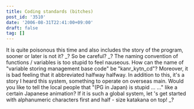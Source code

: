 ```yaml
---
title: Coding standards (bitches)
post_id: '3510'
date: '2006-08-31T22:41:00+09:00'
draft: false
tag: []
---
```


It is quite poisonous this time and also includes the story of the program, sooner or later is not it? _? So be careful? _? The naming convention of functions / variables is too stupid to feel nauseous. How can the name of "variable storing management base code" be "kanr\_kytn\_cd"? Moreover, it is bad feeling that it abbreviated halfway halfway. In addition to this, it's a story I heard this system, something to operate on overseas main. Would you like to tell the local people that "(PG in Japan) is stupid ... ..." like a certain Japanese animation? If it is such a global system, let 's get started with alphanumeric characters first and half - size katakana on top! _?